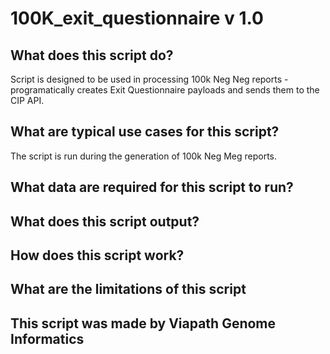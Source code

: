 # 100K_exit_questionnaire v 1.0

## What does this script do?
Script is designed to be used in processing 100k Neg Neg reports - programatically creates Exit Questionnaire payloads and sends them to the CIP API.  

## What are typical use cases for this script?
The script is run during the generation of 100k Neg Meg reports.

## What data are required for this script to run?

## What does this script output?

## How does this script work?

## What are the limitations of this script

## This script was made by Viapath Genome Informatics

